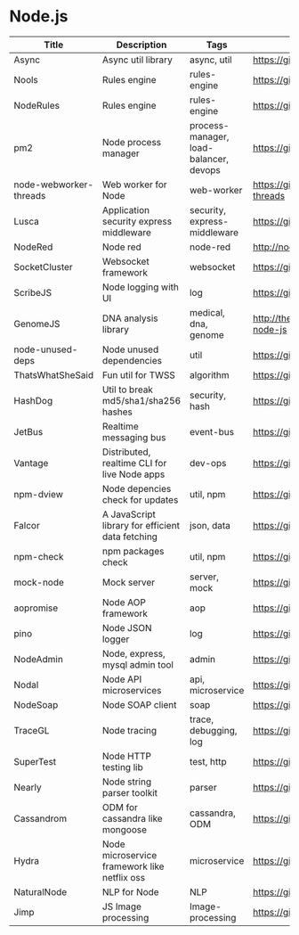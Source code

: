 # Node.js

Title | Description | Tags | Link
------------ | ------------- | ---------- | --------------
Async | Async util library | async, util | https://github.com/caolan/async
Nools | Rules engine | rules-engine | https://github.com/C2FO/nools
NodeRules | Rules engine | rules-engine | https://github.com/mithunsatheesh/node-rules
pm2 | Node process manager | process-manager, load-balancer, devops | https://github.com/unitech/pm2
node-webworker-threads | Web worker for Node | web-worker | https://github.com/audreyt/node-webworker-threads
Lusca | Application security express middleware | security, express-middleware | https://github.com/krakenjs/lusca
NodeRed | Node red | node-red | http://nodered.org
SocketCluster | Websocket framework | websocket | https://github.com/SocketCluster/socketcluster
ScribeJS | Node logging with UI | log | https://github.com/bluejamesbond/Scribe.js
GenomeJS | DNA analysis library | medical, dna, genome | http://thejackalofjavascript.com/dna-analysis-node-js
node-unused-deps | Node unused dependencies | util | https://github.com/mirek/node-unused-deps
ThatsWhatSheSaid | Fun util for TWSS | algorithm | https://github.com/DanielRapp/twss.js
HashDog | Util to break md5/sha1/sha256 hashes | security, hash | https://github.com/logotype/hashdog
JetBus | Realtime messaging bus | event-bus | https://github.com/lipp/node-jet
Vantage | Distributed, realtime CLI for live Node apps | dev-ops | https://github.com/dthree/vantage
npm-dview | Node depencies check for updates | util, npm | https://github.com/skratchdot/npm-dview
Falcor | A JavaScript library for efficient data fetching | json, data | https://github.com/Netflix/falcor
npm-check | npm packages check | util, npm | https://github.com/dylang/npm-check
mock-node | Mock server | server, mock | https://github.com/ianunay/mock-node
aopromise | Node AOP framework | aop | https://github.com/manokovacs/aopromise
pino | Node JSON logger | log | https://github.com/pinojs/pino
NodeAdmin| Node, express, mysql admin tool | admin | https://github.com/nodeadmin/nodeadmin
Nodal | Node API microservices | api, microservice | https://github.com/keithwhor/nodal
NodeSoap | Node SOAP client | soap | https://github.com/vpulim/node-soap
TraceGL | Node tracing | trace, debugging, log | https://github.com/traceglMPL/tracegl
SuperTest | Node HTTP testing lib | test, http | https://github.com/visionmedia/supertest
Nearly | Node string parser toolkit | parser | https://github.com/Hardmath123/nearley
Cassandrom | ODM for cassandra like mongoose | cassandra, ODM | https://github.com/kiril-me/cassandrom
Hydra | Node microservice framework like netflix oss | microservice | https://github.com/flywheelsports/fwsp-hydra
NaturalNode | NLP for Node | NLP | https://github.com/NaturalNode/natural
Jimp | JS Image processing | Image-processing | https://github.com/oliver-moran/jimp
